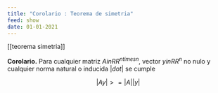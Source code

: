 ```yaml
---
title: "Corolario : Teorema de simetria"
feed: show
date: 01-01-2021
---
```

[[teorema simetria]]

**Corolario.** Para cualquier matriz $A in RR^{n times n}$, vector $y in RR^n$ no nulo y cualquier norma natural o inducida $| dot |$ se cumple

$$
|A y| >= |A| |y|
$$

